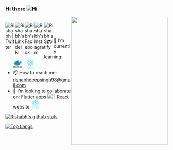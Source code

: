 ### Hi there <img alt='Hi' width="28" src="https://github.com/rishabhdeepsingh/rishabhdeepsingh/blob/master/hi.gif">
<img align="right" width="300" height="400" src="https://github.com/rishabhdeepsingh/rishabhdeepsingh/blob/master/coding_from_home.gif">


<br/>
<a href="https://twitter.com/rds_98">
  <img align="left" alt="Rishabh | Twitter" width="30px" src="https://image.flaticon.com/icons/svg/2111/2111703.svg" />
</a>
<a href="https://www.linkedin.com/in/rishabhdeepsingh/">
  <img align="left" alt="Rishabh's LinkdeIN" width="30px" src="https://image.flaticon.com/icons/svg/2111/2111465.svg" />
</a>
<a href="https://www.facebook.com/rishabhdeepsingh98">
  <img align="left" alt="Rishabh's Facebook" width="30px" src="https://image.flaticon.com/icons/svg/2111/2111342.svg" />
</a>
<a href="https://www.instagram.com/rishabhdeepsingh/">
  <img align="left" alt="Rishabh's Instagram" width="30px" src="https://image.flaticon.com/icons/svg/2111/2111421.svg" />
</a>
<a href="https://open.spotify.com/user/mtuyfp6wnwh6b4bw2m51w0txl">
  <img align="left" alt="Rishabh's Spotify" width="30px" src="https://image.flaticon.com/icons/svg/2111/2111627.svg" />
</a>
<br/> <br/>

- 🌱 I’m currently learning:  &nbsp; <a href="https://www.docker.com/"><img width="28" src="https://raw.githubusercontent.com/devicons/devicon/master/icons/docker/docker-original-wordmark.svg"> </a> &nbsp; <a href="https://github.com/facebook/react/"> <img width="28" src="https://raw.githubusercontent.com/devicons/devicon/master/icons/react/react-original-wordmark.svg"> </a>
- 📫 How to reach me: rishabhdeepsingh98@gmail.com 
- 👯 I’m looking to collaborate on: Flutter apps <img width="28" src="https://raw.githubusercontent.com/rishabhdeepsingh/rishabhdeepsingh/master/icons/android.svg"> | React website <a href="https://github.com/facebook/react/"> <img width="28" src="https://raw.githubusercontent.com/devicons/devicon/master/icons/react/react-original-wordmark.svg"> </a>

[![Rishabh's github stats](https://github-readme-stats.vercel.app/api?username=rishabhdeepsingh&count_private=true&show_icons=true&theme=radical)](https://github.com/anuraghazra/github-readme-stats)

[![Top Langs](https://github-readme-stats.vercel.app/api/top-langs/?username=rishabhdeepsingh&layout=compact&theme=radical)](https://github.com/anuraghazra/github-readme-stats)

<!--
- 🔭 I’m currently working on: 
- 🤔 I’m looking for help with ...
- 💬 Ask me about ...
- 😄 Pronouns: ...
- ⚡ Fun fact: ...
-->
